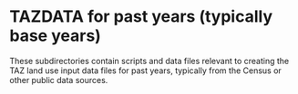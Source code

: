# TAZDATA for past years (typically base years)

These subdirectories contain scripts and data files relevant to creating the TAZ land use input data files for past years, typically from the Census or other public data sources.
